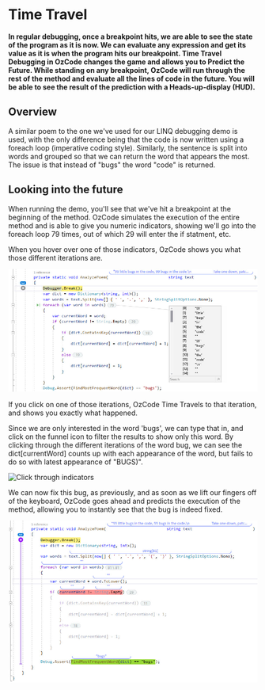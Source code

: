 # Time Travel

**In regular debugging, once a breakpoint hits, we are able to see the state of the program as it is now. We can evaluate any expression and get its value as it is when the program hits our breakpoint. Time Travel Debugging in OzCode changes the game and allows you to Predict the Future.
While standing on any breakpoint, OzCode will run through the rest of the method and evaluate all the lines of code in the future. You will be able to see the result of the prediction with a Heads-up-display (HUD).**

## Overview 

A similar poem to the one we've used for our LINQ debugging demo is used, with the only difference being that the code is now written using a foreach loop (imperative coding style). Similarly, the sentence is split into words and grouped so that we can return the word that appears the most. The issue is that instead of "bugs" the word "code" is returned. 

## Looking into the future

When running the demo, you'll see that we've hit a breakpoint at the beginning of the method. 
OzCode simulates the execution of the entire method and is able to give you numeric indicators, showing we'll go into the foreach loop 79 times, out of which 29 will enter the if statment, etc. 

When you hover over one of those indicators, OzCode shows you what those different iterations are.

![Hover indicators](Image1.jpg)

If you click on one of those iterations, OzCode Time Travels to that iteration, and shows you exactly what happened. 

Since we are only interested in the word 'bugs', we can type that in, and click on the funnel icon to filter the results to show only this word. By clicking through the different iterations of the word bug, we can see the dict[currentWord] counts up with each appearance of the word, but fails to do so with latest appearance of "BUGS)".

![Click through indicators](gif1.gif)

We can now fix this bug, as previously, and as soon as we lift our fingers off of the keyboard, OzCode goes ahead and predicts the execution of the method, allowing you to instantly see that the bug is indeed fixed.

![Hover indicators](Image5.jpg)












